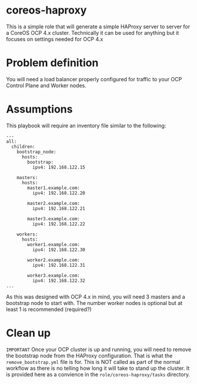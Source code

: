 # coreos-haproxy
This is a simple role that will generate a simple HAProxy server to server for a CoreOS OCP 4.x cluster.
Technically it can be used for anything but it focuses on settings needed for OCP 4.x

# Problem definition
You will need a load balancer properly configured for traffic to your OCP Control Plane and Worker nodes.

# Assumptions
This playbook will require an inventory file similar to the following:
```
---
all:
  children:
    bootstrap_node:
      hosts:
        bootstrap:
          ipv4: 192.168.122.15
    
    masters:
      hosts:
        master1.example.com:
          ipv4: 192.168.122.20

        master2.example.com:
          ipv4: 192.168.122.21

        master3.example.com:
          ipv4: 192.168.122.22
        
    workers:
      hosts:
        worker1.example.com:
          ipv4: 192.168.122.30

        worker2.example.com:
          ipv4: 192.168.122.31

        worker3.example.com:
          ipv4: 192.168.122.32
...
```

As this was designed with OCP 4.x in mind, you will need 3 masters and a bootstrap node to start with.  The number
worker nodes is optional but at least 1 is recommended (required?)

# Clean up
`IMPORTANT`
Once your OCP cluster is up and running, you will need to remove the bootstrap node from the HAProxy configuration.
That is what the `remove_bootstrap.yml` file is for.  This is NOT called as part of the normal workflow as there is
no telling how long it will take to stand up the cluster.  It is provided here as a convience in the 
`role/coreos-haproxy/tasks` directory.

